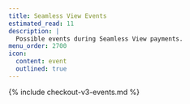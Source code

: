 ```yaml
---
title: Seamless View Events
estimated_read: 11
description: |
  Possible events during Seamless View payments.
menu_order: 2700
icon:
  content: event
  outlined: true
---
```


{% include checkout-v3-events.md %}
